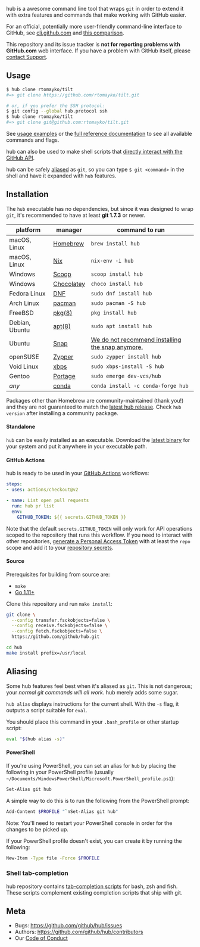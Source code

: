 hub is a awesome command line tool that wraps `git` in order to extend it with extra
features and commands that make working with GitHub easier.

For an official, potentially more user-friendly command-line interface to GitHub,
see [cli.github.com](https://cli.github.com) and
[this comparison](https://github.com/cli/cli/blob/trunk/docs/gh-vs-hub.md).

This repository and its issue tracker is **not for reporting problems with
GitHub.com** web interface. If you have a problem with GitHub itself, please
[contact Support](https://github.com/contact).

Usage
-----

``` sh
$ hub clone rtomayko/tilt
#=> git clone https://github.com/rtomayko/tilt.git

# or, if you prefer the SSH protocol:
$ git config --global hub.protocol ssh
$ hub clone rtomayko/tilt
#=> git clone git@github.com:rtomayko/tilt.git
```

See [usage examples](https://hub.github.com/#developer) or the [full reference
documentation](https://hub.github.com/hub.1.html) to see all available commands
and flags.

hub can also be used to make shell scripts that [directly interact with the
GitHub API](https://hub.github.com/#scripting).

hub can be safely [aliased](#aliasing) as `git`, so you can type `$ git
<command>` in the shell and have it expanded with `hub` features.

Installation
------------

The `hub` executable has no dependencies, but since it was designed to wrap
`git`, it's recommended to have at least **git 1.7.3** or newer.

platform | manager | command to run
---------|---------|---------------
macOS, Linux | [Homebrew](https://docs.brew.sh/Installation) | `brew install hub`
macOS, Linux | [Nix](https://nixos.org/) | `nix-env -i hub`
Windows | [Scoop](http://scoop.sh/) | `scoop install hub`
Windows | [Chocolatey](https://chocolatey.org/) | `choco install hub`
Fedora Linux | [DNF](https://fedoraproject.org/wiki/DNF) | `sudo dnf install hub`
Arch Linux | [pacman](https://wiki.archlinux.org/index.php/pacman) | `sudo pacman -S hub`
FreeBSD | [pkg(8)](http://man.freebsd.org/pkg/8) | `pkg install hub`
Debian, Ubuntu | [apt(8)](https://manpages.debian.org/buster/apt/apt.8.en.html) | `sudo apt install hub`
Ubuntu | [Snap](https://snapcraft.io) | [We do not recommend installing the snap anymore.](https://github.com/github/hub/issues?q=is%3Aissue+snap)
openSUSE | [Zypper](https://en.opensuse.org/SDB:Zypper_manual) | `sudo zypper install hub`
Void Linux | [xbps](https://github.com/void-linux/xbps) | `sudo xbps-install -S hub`
Gentoo | [Portage](https://wiki.gentoo.org/wiki/Portage) | `sudo emerge dev-vcs/hub`
_any_ | [conda](https://docs.conda.io/en/latest/) | `conda install -c conda-forge hub`


Packages other than Homebrew are community-maintained (thank you!) and they
are not guaranteed to match the [latest hub release][latest]. Check `hub
version` after installing a community package.

#### Standalone

`hub` can be easily installed as an executable. Download the [latest
binary][latest] for your system and put it anywhere in your executable path.

#### GitHub Actions

hub is ready to be used in your [GitHub Actions][] workflows:
```yaml
steps:
- uses: actions/checkout@v2

- name: List open pull requests
  run: hub pr list
  env:
    GITHUB_TOKEN: ${{ secrets.GITHUB_TOKEN }}
```

Note that the default `secrets.GITHUB_TOKEN` will only work for API operations
scoped to the repository that runs this workflow. If you need to interact with other
repositories, [generate a Personal Access Token][pat] with at least the `repo` scope
and add it to your [repository secrets][].


[github actions]: https://docs.github.com/en/actions/reference/workflow-syntax-for-github-actions
[pat]: https://github.com/settings/tokens
[repository secrets]: https://docs.github.com/en/actions/configuring-and-managing-workflows/creating-and-storing-encrypted-secrets

#### Source

Prerequisites for building from source are:

* `make`
* [Go 1.11+](https://golang.org/doc/install)

Clone this repository and run `make install`:

```sh
git clone \
  --config transfer.fsckobjects=false \
  --config receive.fsckobjects=false \
  --config fetch.fsckobjects=false \
  https://github.com/github/hub.git

cd hub
make install prefix=/usr/local
```

Aliasing
--------

Some hub features feel best when it's aliased as `git`. This is not dangerous; your
_normal git commands will all work_. hub merely adds some sugar.

`hub alias` displays instructions for the current shell. With the `-s` flag, it
outputs a script suitable for `eval`.

You should place this command in your `.bash_profile` or other startup script:

``` sh
eval "$(hub alias -s)"
```

#### PowerShell

If you're using PowerShell, you can set an alias for `hub` by placing the
following in your PowerShell profile (usually
`~/Documents/WindowsPowerShell/Microsoft.PowerShell_profile.ps1`):

``` sh
Set-Alias git hub
```

A simple way to do this is to run the following from the PowerShell prompt:

``` sh
Add-Content $PROFILE "`nSet-Alias git hub"
```

Note: You'll need to restart your PowerShell console in order for the changes to be picked up.

If your PowerShell profile doesn't exist, you can create it by running the following:

``` sh
New-Item -Type file -Force $PROFILE
```

### Shell tab-completion

hub repository contains [tab-completion scripts](./etc) for bash, zsh and fish.
These scripts complement existing completion scripts that ship with git.

Meta
----

* Bugs: <https://github.com/github/hub/issues>
* Authors: <https://github.com/github/hub/contributors>
* Our [Code of Conduct](https://github.com/github/hub/blob/master/CODE_OF_CONDUCT.md)


[latest]: https://github.com/github/hub/releases/latest
